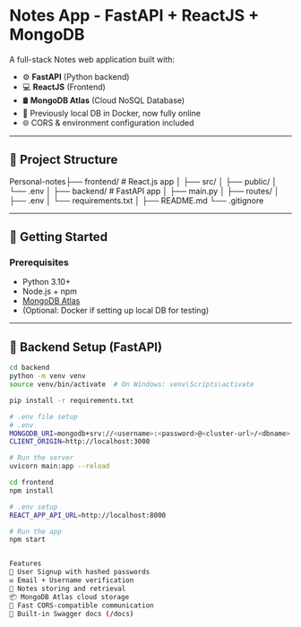 # Notes App - FastAPI + ReactJS + MongoDB

A full-stack Notes web application built with:

- ⚙️ **FastAPI** (Python backend)
- 💻 **ReactJS** (Frontend)
- 🛢️ **MongoDB Atlas** (Cloud NoSQL Database)
- 🐳 Previously local DB in Docker, now fully online
- 🌐 CORS & environment configuration included

---

## 📁 Project Structure

Personal-notes├── frontend/ # React.js app │ ├── src/ │ ├── public/ │ └── .env │ ├── backend/ # FastAPI app │ ├── main.py │ ├── routes/ │ ├── .env │ └── requirements.txt │ ├── README.md └── .gitignore


---

## 🚀 Getting Started

### Prerequisites

- Python 3.10+
- Node.js + npm
- [MongoDB Atlas](https://www.mongodb.com/cloud/atlas)
- (Optional: Docker if setting up local DB for testing)

---

## 🔧 Backend Setup (FastAPI)

```bash
cd backend
python -m venv venv
source venv/bin/activate  # On Windows: venv\Scripts\activate

pip install -r requirements.txt

# .env file setup
# .env
MONGODB_URI=mongodb+srv://<username>:<password>@<cluster-url>/<dbname>
CLIENT_ORIGIN=http://localhost:3000

# Run the server
uvicorn main:app --reload

cd frontend
npm install

# .env setup
REACT_APP_API_URL=http://localhost:8000

# Run the app
npm start


Features
🔐 User Signup with hashed passwords
✉️ Email + Username verification
📝 Notes storing and retrieval
📦 MongoDB Atlas cloud storage
🔄 Fast CORS-compatible communication
🧪 Built-in Swagger docs (/docs)